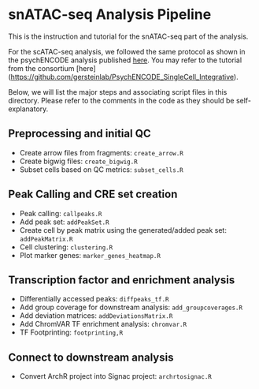# snATAC-seq Analysis Pipeline

This is the instruction and tutorial for the snATAC-seq part of the analysis.

For the scATAC-seq analysis, we followed the same protocol as shown in the psychENCODE analysis published [here](https://www.science.org/doi/10.1126/science.adi5199). You may refer to the tutorial from the consortium [here] (https://github.com/gersteinlab/PsychENCODE_SingleCell_Integrative).

Below, we will list the major steps and associating script files in this directory. Please refer to the comments in the code as they should be self-explanatory. 

## Preprocessing and initial QC

- Create arrow files from fragments: `create_arrow.R`
- Create bigwig files: `create_bigwig.R`
- Subset cells based on QC metrics: `subset_cells.R`

## Peak Calling and CRE set creation

- Peak calling: `callpeaks.R`
- Add peak set: `addPeakSet.R`
- Create cell by peak matrix using the generated/added peak set: `addPeakMatrix.R`
- Cell clustering: `clustering.R`
- Plot marker genes: `marker_genes_heatmap.R`

## Transcription factor and enrichment analysis

- Differentially accessed peaks: `diffpeaks_tf.R`
- Add group coverage for downstream analysis: `add_groupcoverages.R`
- Add deviation matrices: `addDeviationsMatrix.R`
- Add ChromVAR TF enrichment analysis: `chromvar.R`
- TF Footprinting: `footprinting,R`

## Connect to downstream analysis

- Convert ArchR project into Signac project: `archrtosignac.R`

